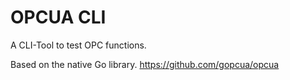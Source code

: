 # OPCUA CLI
A CLI-Tool to test OPC functions. 

Based on the native Go library. https://github.com/gopcua/opcua
